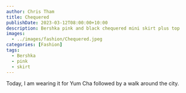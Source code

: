 ```yaml
---
author: Chris Tham
title: Chequered
publishDate: 2023-03-12T08:00:00+10:00
description: Bershka pink and black chequered mini skirt plus top
images:
  - ../images/fashion/Chequered.jpeg
categories: [Fashion]
tags:
  - Bershka
  - pink
  - skirt
---
```

Today, I am wearing it for Yum Cha followed by a walk around the city.
